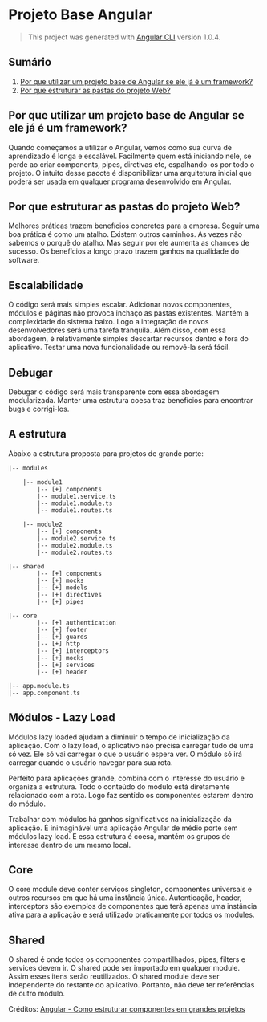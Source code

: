 # Projeto Base Angular
> This project was generated with [Angular CLI](https://github.com/angular/angular-cli) version 1.0.4.

## Sumário
1. [Por que utilizar um projeto base de Angular se ele já é um framework?](#objetivo)
1. [Por que estruturar as pastas do projeto Web?](#estrutura)

## <a name=objetivo><a/> Por que utilizar um projeto base de Angular se ele já é um framework?

Quando começamos a utilizar o Angular, vemos como sua curva de aprendizado é longa e escalável. Facilmente quem está iniciando nele, se perde ao criar components, pipes, diretivas etc, espalhando-os por todo o projeto.
O intuito desse pacote é disponibilizar uma arquitetura inicial que poderá ser usada em qualquer programa desenvolvido em Angular.

## <a name=estrutura><a/> Por que estruturar as pastas do projeto Web?

Melhores práticas trazem benefícios concretos para a empresa. Seguir uma boa prática é como um atalho. Existem outros caminhos. Às vezes não sabemos o porquê do atalho. Mas seguir por ele aumenta as chances de sucesso. Os benefícios a longo prazo trazem ganhos na qualidade do software.

## Escalabilidade

O código será mais simples escalar. Adicionar novos componentes, módulos e páginas não provoca inchaço as pastas existentes. Mantém a complexidade do sistema baixo. Logo a integração de novos desenvolvedores será uma tarefa tranquila. Além disso, com essa abordagem, é relativamente simples descartar recursos dentro e fora do aplicativo. Testar uma nova funcionalidade ou removê-la será fácil.

## Debugar

Debugar o código será mais transparente com essa abordagem modularizada. Manter uma estrutura coesa traz benefícios para encontrar bugs e corrigi-los.

## A estrutura

Abaixo a estrutura proposta para projetos de grande porte:

```
|-- modules

    |-- module1
        |-- [+] components
        |-- module1.service.ts
        |-- module1.module.ts
        |-- module1.routes.ts

    |-- module2 
        |-- [+] components
        |-- module2.service.ts
        |-- module2.module.ts
        |-- module2.routes.ts

|-- shared
        |-- [+] components
        |-- [+] mocks
        |-- [+] models
        |-- [+] directives
        |-- [+] pipes

|-- core
        |-- [+] authentication
        |-- [+] footer
        |-- [+] guards
        |-- [+] http
        |-- [+] interceptors
        |-- [+] mocks
        |-- [+] services
        |-- [+] header

|-- app.module.ts
|-- app.component.ts
```

## Módulos - Lazy Load

Módulos lazy loaded ajudam a diminuir o tempo de inicialização da aplicação. Com o lazy load, o aplicativo não precisa carregar tudo de uma só vez. Ele só vai carregar o que o usuário espera ver. O módulo só irá carregar quando o usuário navegar para sua rota.

Perfeito para aplicações grande, combina com o interesse do usuário e organiza a estrutura. Todo o conteúdo do módulo está diretamente relacionado com a rota. Logo faz sentido os componentes estarem dentro do módulo.

Trabalhar com módulos há ganhos significativos na inicialização da aplicação. É inimaginável uma aplicação Angular de médio porte sem módulos lazy load. E essa estrutura é coesa, mantém os grupos de interesse dentro de um mesmo local.

## Core

O core module deve conter serviços singleton, componentes universais e outros recursos em que há uma instância única. Autenticação, header, interceptors são exemplos de componentes que terá apenas uma instância ativa para a aplicação e será utilizado praticamente por todos os modules.

## Shared

O shared é onde todos os componentes compartilhados, pipes, filters e services devem ir. O shared pode ser importado em qualquer module. Assim esses itens serão reutilizados. O shared module deve ser independente do restante do aplicativo. Portanto, não deve ter referências de outro módulo.

Créditos: [Angular - Como estruturar componentes em grandes projetos](https://www.brunobrito.net.br/estruturando-components-angular/)